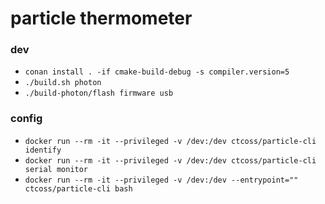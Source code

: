 particle thermometer
===


### dev
- `conan install . -if cmake-build-debug -s compiler.version=5`
- `./build.sh photon`
- `./build-photon/flash firmware usb`

### config
- `docker run --rm -it --privileged -v /dev:/dev ctcoss/particle-cli identify`
- `docker run --rm -it --privileged -v /dev:/dev ctcoss/particle-cli serial monitor`
- `docker run --rm -it --privileged -v /dev:/dev --entrypoint="" ctcoss/particle-cli bash`
